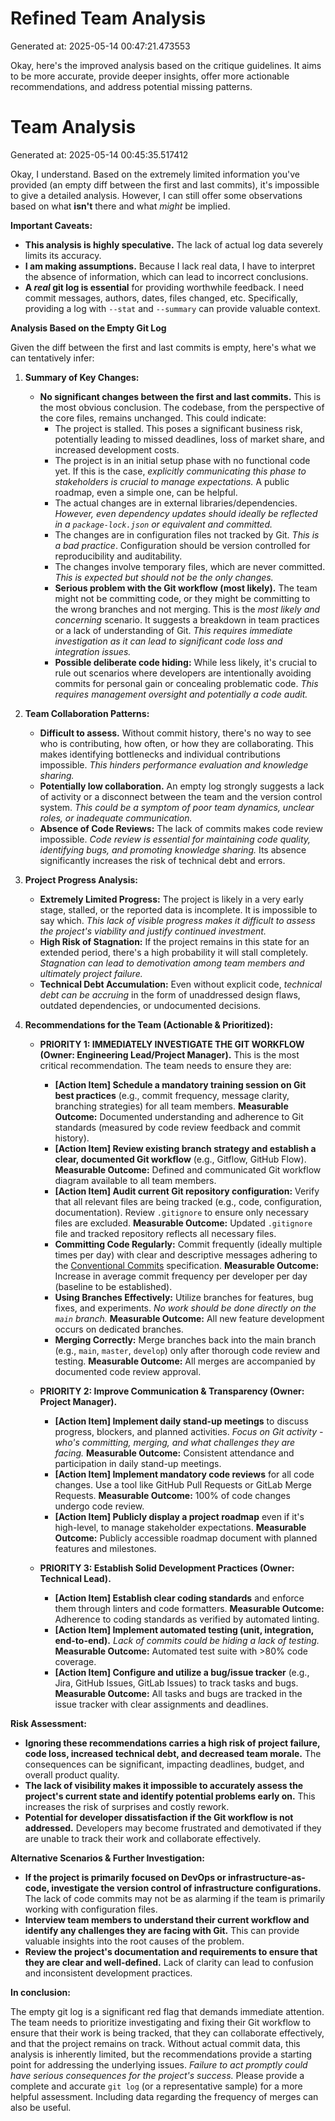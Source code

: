 # Refined Team Analysis
Generated at: 2025-05-14 00:47:21.473553

Okay, here's the improved analysis based on the critique guidelines. It aims to be more accurate, provide deeper insights, offer more actionable recommendations, and address potential missing patterns.

# Team Analysis
Generated at: 2025-05-14 00:45:35.517412

Okay, I understand. Based on the extremely limited information you've provided (an empty diff between the first and last commits), it's impossible to give a detailed analysis.  However, I can still offer some observations based on what **isn't** there and what *might* be implied.

**Important Caveats:**

*   **This analysis is highly speculative.** The lack of actual log data severely limits its accuracy.
*   **I am making assumptions.** Because I lack real data, I have to interpret the absence of information, which can lead to incorrect conclusions.
*   **A *real* git log is essential** for providing worthwhile feedback.  I need commit messages, authors, dates, files changed, etc.  Specifically, providing a log with `--stat` and `--summary` can provide valuable context.

**Analysis Based on the Empty Git Log**

Given the diff between the first and last commits is empty, here's what we can tentatively infer:

1.  **Summary of Key Changes:**

    *   **No significant changes between the first and last commits.** This is the most obvious conclusion.  The codebase, from the perspective of the core files, remains unchanged.  This could indicate:
        *   The project is stalled.  This poses a significant business risk, potentially leading to missed deadlines, loss of market share, and increased development costs.
        *   The project is in an initial setup phase with no functional code yet. If this is the case, *explicitly communicating this phase to stakeholders is crucial to manage expectations.* A public roadmap, even a simple one, can be helpful.
        *   The actual changes are in external libraries/dependencies. *However, even dependency updates should ideally be reflected in a `package-lock.json` or equivalent and committed.*
        *   The changes are in configuration files not tracked by Git.  *This is a bad practice*. Configuration should be version controlled for reproducibility and auditability.
        *   The changes involve temporary files, which are never committed. *This is expected but should not be the *only* changes.*
        *   **Serious problem with the Git workflow (most likely).** The team might not be committing code, or they might be committing to the wrong branches and not merging. This is the *most likely and concerning* scenario.  It suggests a breakdown in team practices or a lack of understanding of Git. *This requires immediate investigation as it can lead to significant code loss and integration issues.*
        *   **Possible deliberate code hiding:**  While less likely, it's crucial to rule out scenarios where developers are intentionally avoiding commits for personal gain or concealing problematic code.  *This requires management oversight and potentially a code audit.*

2.  **Team Collaboration Patterns:**

    *   **Difficult to assess.** Without commit history, there's no way to see who is contributing, how often, or how they are collaborating.  This makes identifying bottlenecks and individual contributions impossible. *This hinders performance evaluation and knowledge sharing.*
    *   **Potentially low collaboration.**  An empty log strongly suggests a lack of activity or a disconnect between the team and the version control system. *This could be a symptom of poor team dynamics, unclear roles, or inadequate communication.*
    *   **Absence of Code Reviews:** The lack of commits makes code review impossible. *Code review is essential for maintaining code quality, identifying bugs, and promoting knowledge sharing.*  Its absence significantly increases the risk of technical debt and errors.

3.  **Project Progress Analysis:**

    *   **Extremely Limited Progress:** The project is likely in a very early stage, stalled, or the reported data is incomplete. It is impossible to say which. *This lack of visible progress makes it difficult to assess the project's viability and justify continued investment.*
    *   **High Risk of Stagnation:**  If the project remains in this state for an extended period, there's a high probability it will stall completely. *Stagnation can lead to demotivation among team members and ultimately project failure.*
    *   **Technical Debt Accumulation:** Even without explicit code, *technical debt can be accruing* in the form of unaddressed design flaws, outdated dependencies, or undocumented decisions.

4.  **Recommendations for the Team (Actionable & Prioritized):**

    *   **PRIORITY 1: IMMEDIATELY INVESTIGATE THE GIT WORKFLOW (Owner: Engineering Lead/Project Manager).** This is the most critical recommendation.  The team needs to ensure they are:
        *   **[Action Item] Schedule a mandatory training session on Git best practices** (e.g., commit frequency, message clarity, branching strategies) for all team members. **Measurable Outcome:**  Documented understanding and adherence to Git standards (measured by code review feedback and commit history).
        *   **[Action Item] Review existing branch strategy and establish a clear, documented Git workflow** (e.g., Gitflow, GitHub Flow). **Measurable Outcome:** Defined and communicated Git workflow diagram available to all team members.
        *   **[Action Item] Audit current Git repository configuration:** Verify that all relevant files are being tracked (e.g., code, configuration, documentation). Review `.gitignore` to ensure only necessary files are excluded. **Measurable Outcome:** Updated `.gitignore` file and tracked repository reflects all necessary files.
        *   **Committing Code Regularly:**  Commit frequently (ideally multiple times per day) with clear and descriptive messages adhering to the [Conventional Commits](https://www.conventionalcommits.org/en/v1.0.0/) specification. **Measurable Outcome:** Increase in average commit frequency per developer per day (baseline to be established).
        *   **Using Branches Effectively:**  Utilize branches for features, bug fixes, and experiments. *No work should be done directly on the `main` branch.* **Measurable Outcome:**  All new feature development occurs on dedicated branches.
        *   **Merging Correctly:**  Merge branches back into the main branch (e.g., `main`, `master`, `develop`) only after thorough code review and testing. **Measurable Outcome:**  All merges are accompanied by documented code review approval.

    *   **PRIORITY 2: Improve Communication & Transparency (Owner: Project Manager).**
        *   **[Action Item] Implement daily stand-up meetings** to discuss progress, blockers, and planned activities.  *Focus on Git activity - who's committing, merging, and what challenges they are facing.*  **Measurable Outcome:**  Consistent attendance and participation in daily stand-up meetings.
        *   **[Action Item] Implement mandatory code reviews** for all code changes. Use a tool like GitHub Pull Requests or GitLab Merge Requests. **Measurable Outcome:**  100% of code changes undergo code review.
        *   **[Action Item] Publicly display a project roadmap** even if it's high-level, to manage stakeholder expectations. **Measurable Outcome:** Publicly accessible roadmap document with planned features and milestones.

    *   **PRIORITY 3: Establish Solid Development Practices (Owner: Technical Lead).**
        *   **[Action Item] Establish clear coding standards** and enforce them through linters and code formatters. **Measurable Outcome:**  Adherence to coding standards as verified by automated linting.
        *   **[Action Item] Implement automated testing (unit, integration, end-to-end).**  *Lack of commits could be hiding a lack of testing.* **Measurable Outcome:**  Automated test suite with >80% code coverage.
        *   **[Action Item] Configure and utilize a bug/issue tracker** (e.g., Jira, GitHub Issues, GitLab Issues) to track tasks and bugs. **Measurable Outcome:**  All tasks and bugs are tracked in the issue tracker with clear assignments and deadlines.

**Risk Assessment:**

*   **Ignoring these recommendations carries a high risk of project failure, code loss, increased technical debt, and decreased team morale.** The consequences can be significant, impacting deadlines, budget, and overall product quality.
*   **The lack of visibility makes it impossible to accurately assess the project's current state and identify potential problems early on.** This increases the risk of surprises and costly rework.
*   **Potential for developer dissatisfaction if the Git workflow is not addressed.** Developers may become frustrated and demotivated if they are unable to track their work and collaborate effectively.

**Alternative Scenarios & Further Investigation:**

*   **If the project is primarily focused on DevOps or infrastructure-as-code, investigate the version control of infrastructure configurations.** The lack of code commits may not be as alarming if the team is primarily working with configuration files.
*   **Interview team members to understand their current workflow and identify any challenges they are facing with Git.** This can provide valuable insights into the root causes of the problem.
*   **Review the project's documentation and requirements to ensure that they are clear and well-defined.** Lack of clarity can lead to confusion and inconsistent development practices.

**In conclusion:**

The empty git log is a significant red flag that demands immediate attention. The team needs to prioritize investigating and fixing their Git workflow to ensure that their work is being tracked, that they can collaborate effectively, and that the project remains on track. Without actual commit data, this analysis is inherently limited, but the recommendations provide a starting point for addressing the underlying issues. *Failure to act promptly could have serious consequences for the project's success.* Please provide a complete and accurate `git log` (or a representative sample) for a more helpful assessment. Including data regarding the frequency of merges can also be useful.
